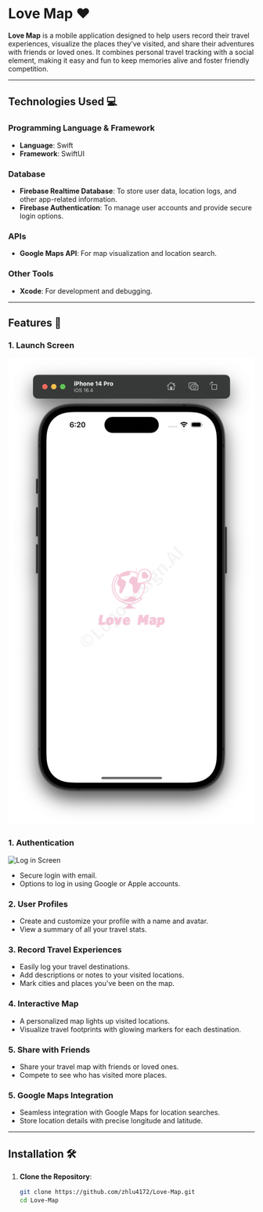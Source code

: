 # Love Map ❤️

**Love Map** is a mobile application designed to help users record their travel experiences, visualize the places they’ve visited, and share their adventures with friends or loved ones. It combines personal travel tracking with a social element, making it easy and fun to keep memories alive and foster friendly competition.

---

## Technologies Used 💻

### **Programming Language & Framework**
- **Language**: Swift
- **Framework**: SwiftUI

### **Database**
- **Firebase Realtime Database**: To store user data, location logs, and other app-related information.
- **Firebase Authentication**: To manage user accounts and provide secure login options.

### **APIs**
- **Google Maps API**: For map visualization and location search.

### **Other Tools**
- **Xcode**: For development and debugging.
---

## Features 🌟
### 1. **Launch Screen**
![Launch Screen](imgs/Launch_screen.png)

### 1. **Authentication**
![Log in Screen](assets/login.png)
   - Secure login with email.
   - Options to log in using Google or Apple accounts.
   
### 2. **User Profiles**
   - Create and customize your profile with a name and avatar.
   - View a summary of all your travel stats.

### 3. **Record Travel Experiences**
   - Easily log your travel destinations.
   - Add descriptions or notes to your visited locations.
   - Mark cities and places you've been on the map.

### 4. **Interactive Map**
   - A personalized map lights up visited locations.
   - Visualize travel footprints with glowing markers for each destination.

### 5. **Share with Friends**
   - Share your travel map with friends or loved ones.
   - Compete to see who has visited more places.

### 5. **Google Maps Integration**
   - Seamless integration with Google Maps for location searches.
   - Store location details with precise longitude and latitude.




---

## Installation 🛠️

1. **Clone the Repository**:
   ```bash
   git clone https://github.com/zhlu4172/Love-Map.git
   cd Love-Map
